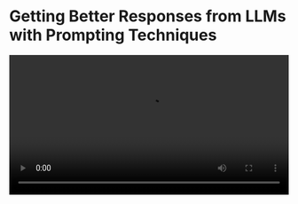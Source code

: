 # Getting Better Responses from LLMs with Prompting Techniques

<video src="${PRIVATE_PROMPTING_101_VIDEO_3}" controls="" controlslist="nodownload nofullscreen" style="width: 100%" />

Think of prompting as giving instructions. If one way doesn’t work, you try another—just like explaining directions to a friend using landmarks or a map. Language models work similarly. Different tasks need different prompting techniques to get the best results.

Sometimes, showing examples helps (**Few Shot method**). For more complex reasoning, breaking down tasks step-by-step (**Chain of Thought method**) or exploring multiple possibilities works better (**Tree of Thought method**).

In the next few sections we’ll look at the three methods mentioned here. Learning these techniques is like adding tools to your problem-solving toolbox.

<img height="900" width="900" src="${PRIVATE_PROMPTING_101_8}" />

## Few-Shot Prompting

Imagine learning a new card game. If someone explains the rules with just a few example rounds, you quickly pick up the gameplay and can play on your own.

This is how **Few-Shot Prompting** works for language models. You show the model a few examples, and it learns the pattern to respond correctly.

> ### Why Few-Shot Prompting Works:-**Clear Guidance:** Learning from examples reduces ambiguity and sets clear expectations.-
> **Better Answers:** With a few examples, the model understands the task and produces more accurate responses.

***

### ✅ Steps to Few-Shot Prompting:

1. Provide sample Q\&A with correct answers to set a pattern.
2. After seeing a few examples, the model applies the pattern to new prompts—even if the exact answer wasn’t shown earlier.

***

### Example:

```txt
❌ Classify the following product review:  
   "The battery life is great, but the camera quality could be better."  
   as Positive/Neutral/Negative.
```

<img height="900" width="900" src="${PRIVATE_PROMPTING_101_9}" />